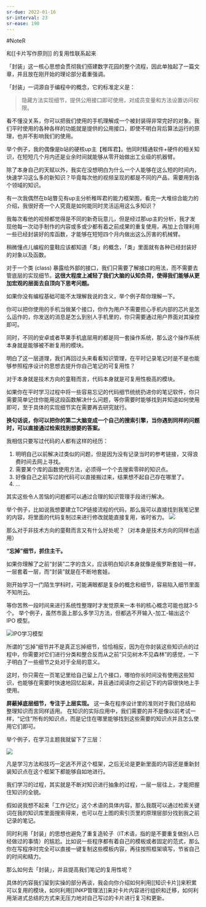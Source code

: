 ```yaml
---
sr-due: 2022-01-16
sr-interval: 23
sr-ease: 190
---
```


#NoteR  

和[[卡片写作原则]] 的复用性联系起来 

「封装」这一核心思想会贯彻我们搭建数字花园的整个流程，因此单独起了一篇文章，并且放在刚开始的理论部分着重强调。

「封装」一词源自于编程中的概念，它的标准定义是：

> 隐藏方法实现细节，提供公用接口即可使用，对成员变量和方法设置访问权限。

看不懂没关系，你可以把我们使用的手机理解成一个被封装得非常完好的对象。我们平时使用的各种各样的功能就是提供的公用接口，即使不明白背后算法运行的原理，也并不影响我们的使用。 

举个例子，我的偶像是b站的硬核up主【稚晖君】。他同时精通软件+硬件的相关知识，在短短几个月内还是业余时间就能够从零开始做出工业级的机器臂。 

除了本身自己的天赋以外，我实在没想明白为什么一个人能够在这么短的时间内，快速学习这么多的新知识？毕竟每次他的视频呈现的都是不同的产品，需要用到各个领域的知识。 

有一次我偶然在b站瞥见有up主分析稚晖君的能力框架图，看完一大堆综合能力的介绍，我很好奇一个人究竟是如何能同时灵活运用这么多知识？ 

我每次看他的视频都觉得是不同的新奇玩意儿，但是经过那up主的分析，我才发现他每一次动手制作的内容或多或少都有着之前成果的重复使用，再加上合理利用一些已经封装好的库函数，才能够在短短四个月内做出这么厉害的机械臂。 

稍微懂点儿编程的童鞋应该都知道「类」的概念，「类」里面就有各种已经封装好的对象以及函数。

对于一个类 (class) 暴露给外部的接口，我们只需要了解接口的用法，而不需要去管底层的实现细节。**这很大程度上减轻了我们大脑的认知负荷，使得我们能够从更加宏观的层面去自顶向下思考问题。** 

如果你没有编程基础可能不太理解我说的含义，举个例子帮你理解一下。 

你可以把你使用的手机当做某个接口，你作为用户不需要担心手机内部的芯片是怎么运作的，你发送的消息是怎么到别人手机里的，你只需要通过用户界面对其操控即可。

同时，不同的安卓或者苹果手机底层用的都是同一套操作系统，那么这个操作系统本身就是能够被不断复用的模块。 

明白了这一层道理，我们再回过头来看看知识管理，在平时记录笔记时是不是也能够参照程序设计的思想去提升你自己笔记的可复用性？ 

对于本身就是技术方向的童鞋而言，代码本身就是可复用性极高的模块。

如果你在平时学习过程中将一些容易忘记的代码细节统统扔进你的笔记软件，你只需要简单记住你能用这段函数解决什么问题，等你需要时能够找到并知道如何使用即可，至于具体的实现细节实在需要再去研究就行。 

**换句话说，你可以把你的第二大脑变成一个自己的搜索引擎，当你遇到同样的问题时，可以直接通过检索找到想要的答案。**

我相信只要写过代码的人都有这样的经历：
1. 明明自己以前解决过类似的问题，但是因为没有记录当时的参考链接，又得浪费时间去网上寻找。 
2. 需要某个库的函数使用方法，必须得一个个去搜索零碎的知识点。
3. 好像自己之前写过的代码可以直接搬过来，结果想不起自己存在哪里了。
4. ...

其实这些令人苦恼的问题都可以通过合理的知识管理手段进行解决。

举个例子，比如说我想要建立TCP链接流程的代码，那么我可以直接找到我笔记里的内容，将里面的代码复制过来进行修改就能直接复用，省时省力。 
![](https://image-upload-1307521651.cos.ap-nanjing.myqcloud.com/picture_upload/20211121205725.png) 

那么对于非技术方向的童鞋而言又有什么好处呢？（对本身是技术方向的同样也适用） 

**“忘掉”细节，抓住主干。** 

如果你理解了之前“封装”二字的含义，应该明白知识本身就像是俄罗斯套娃一样，一层套着一层，而“封装”就是在不断地套娃。 

刚开始学习一门陌生学科时，可能满眼都是复杂的概念和细节，容易陷入细节里面不知所云。 

等你苦熬一段时间来进行系统性整理时才发觉原来一本书的核心概念可能也就3-5个。 举个例子，虽然市面上那么多学习方法，但都逃不开输入-加工-输出这个 IPO 模型。 

![IPO学习模型](https://cdn.nlark.com/yuque/0/2021/png/647728/1618539892848-18693f7d-4513-46ef-be77-69eb3c579744.png)

所谓的“忘掉”细节并不是真正忘掉细节，恰恰相反，因为在你封装这些知识点的过程中，你需要对它们进行分类和整合反而从之前“只见树木不见森林”的感觉，一下子明白了一些细节之处对于全局的意义。

这时，你只需在一页笔记里给自己留上几个接口，哪怕你长时间没有使用这些知识，也能够在需要时快速地回忆起来，并且通过阅读你之前记下的内容很快地上手使用。 

**屏蔽掉底层细节，专注于上层实现。** 这一条在程序设计里的准则对于我们总结和整理知识而言同样适用。 在知识的实际应用中，我们需要的并不是像以前考试一样，“记住”所有的知识点，而是记住在哪里能够找到这些需要的知识点并且怎么使用它们即可。 

举个例子，在学习主题我就留下了三层：

![](https://image-upload-1307521651.cos.ap-nanjing.myqcloud.com/picture_upload/20211121211848.png)

凡是学习方法和技巧一定逃不开这个框架，之后无论是更新里面的内容还是重新封装知识点在这个框架下都能够自如地进行。  

我们学习的过程，其实就是不断对知识进行抽象的过程，一层一层往上，才能把握住知识的全貌。 

假如说我想不起来「工作记忆」这个术语的具体内容，那么我既可以通过检索关键词在我的知识库里面搜索得来，也可以在上图的索引页里的原理层部分找到我之前记录的笔记。 

同时利用「封装」的思想也避免了重复造轮子（IT术语，指的是不要重复做别人已经做过的事情）的尴尬。比如说一些程序都有着自己的模板或者固定的范式，那么你在写程序时完全可以直接一键复制这些模板内容，再往按照框架填写，节省自己的时间和精力。 

那么如何去「封装」，并且提高我们笔记的复用性呢？

具体的内容我们留到实操的部分再谈，我会向你介绍如何利用[[知识卡片]]来积累可以复用的模块，如何利用[[INKP管理法]]来对卡片内容进行组织和迁移，如何利用渐进式总结的方式来无压力地对自己写过的卡片进行复习和更新。 